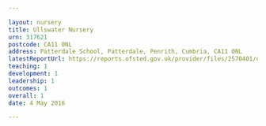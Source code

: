 ```yaml
---

layout: nursery
title: Ullswater Nursery
urn: 317621
postcode: CA11 0NL
address: Patterdale School, Patterdale, Penrith, Cumbria, CA11 0NL
latestReportUrl: https://reports.ofsted.gov.uk/provider/files/2570401/urn/317621.pdf
teaching: 1
development: 1
leadership: 1
outcomes: 1
overall: 1
date: 4 May 2016

---
```

